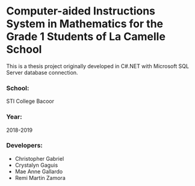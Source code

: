# Computer-aided Instructions System in Mathematics for the Grade 1 Students of La Camelle School

This is a thesis project originally developed in C#.NET with Microsoft SQL Server database connection.

### School:
STI College Bacoor

### Year:
2018-2019

### Developers:
- Christopher Gabriel
- Crystalyn Gaguis
- Mae Anne Gallardo
- Remi Martin Zamora
